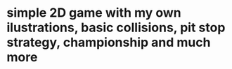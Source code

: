 # simple 2D game with my own ilustrations, basic collisions, pit stop strategy, championship and much more

